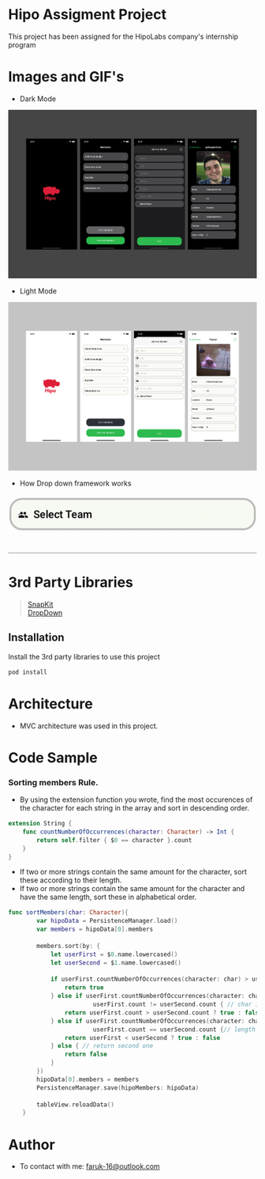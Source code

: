 # Hipo Assigment Project
This project has been assigned for the HipoLabs company's internship program

# Images and GIF's
- Dark Mode
<img src = "https://github.com/faacar/HipoInternship/blob/main/readmeAssets/dark.png">

- Light Mode
<img src = "https://github.com/faacar/HipoInternship/blob/main/readmeAssets/white.png">

- How Drop down framework works
<img src = "https://github.com/faacar/HipoInternship/blob/main/readmeAssets/dropDownGifs.gif">

# 3rd Party Libraries
> <a href="https://github.com/SnapKit/SnapKit">SnapKit</a>\
> <a href="https://github.com/AssistoLab/DropDown">DropDown</a>

## Installation
Install the 3rd party libraries to use this project

```bash
pod install
```

# Architecture
- MVC architecture was used in this project.

# Code Sample
### Sorting members Rule.

- By using the extension function you wrote, find the most occurences of the character for each string in the array and sort in descending order.
```swift
extension String {
    func countNumberOfOccurrences(character: Character) -> Int {
        return self.filter { $0 == character }.count
    }
}
```

- If two or more strings contain the same amount for the character, sort these according to their length. 
- If two or more strings contain the same amount for the character and have the same length, sort these in alphabetical order.
```swift
func sortMembers(char: Character){
        var hipoData = PersistenceManager.load()
        var members = hipoData[0].members

        members.sort(by: {
            let userFirst = $0.name.lowercased()
            let userSecond = $1.name.lowercased()

            if userFirst.countNumberOfOccurrences(character: char) > userSecond.countNumberOfOccurrences(character: char) { // find the most occurrences char
                return true
            } else if userFirst.countNumberOfOccurrences(character: char) == userSecond.countNumberOfOccurrences(character: char) &&
                        userFirst.count != userSecond.count { // char is eqeual, return long one
                return userFirst.count > userSecond.count ? true : false
            } else if userFirst.countNumberOfOccurrences(character: char) == userSecond.countNumberOfOccurrences(character: char) &&
                        userFirst.count == userSecond.count {// length is equeal return alphabetically
                return userFirst < userSecond ? true : false
            } else { // return second one
                return false
            }
        })
        hipoData[0].members = members
        PersistenceManager.save(hipoMembers: hipoData)

        tableView.reloadData()
    }
```


# Author
- To contact with me: faruk-16@outlook.com
